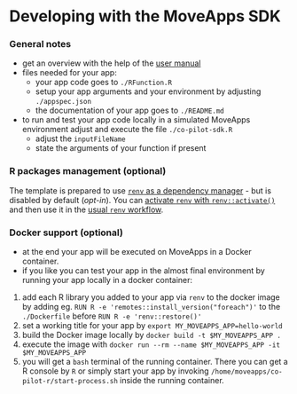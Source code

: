 # Developing with the MoveApps SDK

### General notes

- get an overview with the help of the [user manual](https://docs.moveapps.org/#/create_app)
- files needed for your app:
  - your app code goes to `./RFunction.R`
  - setup your app arguments and your environment by adjusting `./appspec.json`
  - the documentation of your app goes to `./README.md`
- to run and test your app code locally in a simulated MoveApps environment adjust and execute the file `./co-pilot-sdk.R`
  - adjust the `inputFileName`
  - state the arguments of your function if present

### R packages management (optional)

The template is prepared to use [`renv` as a dependency manager](https://rstudio.github.io/renv/articles/renv.html) - but is disabled by default (_opt-in_).
You can [activate `renv` with `renv::activate()`](https://rstudio.github.io/renv/articles/renv.html#uninstalling-renv) and then use it in the [usual `renv` workflow](https://rstudio.github.io/renv/articles/renv.html#workflow).

### Docker support (optional)

- at the end your app will be executed on MoveApps in a Docker container.
- if you like you can test your app in the almost final environment by running your app locally in a docker container:

1. add each R library you added to your app via `renv` to the docker image by adding eg. `RUN R -e 'remotes::install_version("foreach")'` to the `./Dockerfile` before `RUN R -e 'renv::restore()'`
1. set a working title for your app by `export MY_MOVEAPPS_APP=hello-world`
1. build the Docker image locally by `docker build -t $MY_MOVEAPPS_APP .`
1. execute the image with `docker run --rm --name $MY_MOVEAPPS_APP -it $MY_MOVEAPPS_APP`
1. you will get a `bash` terminal of the running container. There you can get a R console by `R` or simply start your app by invoking `/home/moveapps/co-pilot-r/start-process.sh` inside the running container.
